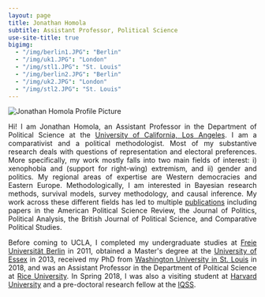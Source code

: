 ```yaml
---
layout: page
title: Jonathan Homola
subtitle: Assistant Professor, Political Science
use-site-title: true
bigimg:
  - "/img/berlin1.JPG": "Berlin"
  - "/img/uk1.JPG": "London"
  - "/img/stl1.JPG": "St. Louis"
  - "/img/berlin2.JPG": "Berlin"
  - "/img/uk2.JPG": "London"
  - "/img/stl2.JPG": "St. Louis"
---
```


<img src="/img/profile.JPG" class="wrap align-right" alt="Jonathan Homola Profile Picture">

<p align="justify">Hi! I am Jonathan Homola, an Assistant Professor in the Department of Political Science at the <a href="https://polisci.ucla.edu" target="_blank">University of California, Los Angeles</a>. I am a comparativist and a political methodologist. Most of my substantive research deals with questions of representation and electoral preferences. More specifically, my work mostly falls into two main fields of interest: i) xenophobia and (support for right-wing) extremism, and ii) gender and politics. My regional areas of expertise are Western democracies and Eastern Europe. Methodologically, I am interested in Bayesian research methods, survival models, survey methodology, and causal inference. My work across these different fields has led to multiple <a href="http://jhomola.com/research">publications</a> including papers in the American Political Science Review, the Journal of Politics, Political Analysis, the British Journal of Political Science, and Comparative Political Studies.</p>

<p align="justify">Before coming to UCLA, I completed my undergraduate studies at <a href="http://www.polsoz.fu-berlin.de/en/polwiss/index.html" target="_blank">Freie Universität Berlin</a> in 2011, obtained a Master's degree at the <a href="http://www.essex.ac.uk/government/" target="_blank">University of Essex</a> in 2013, received my PhD from <a href="http://polisci.wustl.edu/" target="_blank">Washington University in St. Louis</a> in 2018, and was an Assistant Professor in the Department of Political Science at <a href="https://politicalscience.rice.edu" target="_blank">Rice University</a>. In Spring 2018, I was also a visiting student at <a href="https://gov.harvard.edu/" target="_blank">Harvard University</a> and a pre-doctoral research fellow at the <a href="https://www.iq.harvard.edu/" target="_blank">IQSS</a>.</p>
